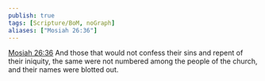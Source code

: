 ```yaml
---
publish: true
tags: [Scripture/BoM, noGraph]
aliases: ["Mosiah 26:36"]
---
```

[Mosiah 26:36](https://churchofjesuschrist.org/study/scriptures/bofm/mosiah/26?lang=eng&id=p36#p36) And those that would not confess their sins and repent of their iniquity, the same were not numbered among the people of the church, and their names were blotted out.
